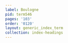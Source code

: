 ```yaml
---
label: Boulogne
pid: term546
pages: '103'
order: '0120'
layout: generic_index_term
collection: index-headings
---
```

